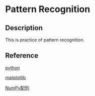 # Pattern Recognition

## Description

This is practice of pattern recognition.

## Reference

[python](http://www.turbare.net/transl/scipy-lecture-notes/intro/index.html)

[matplotlib](http://matplotlib.org/api/index.html)

[NumPy配列](http://rest-term.com/archives/2999/)


